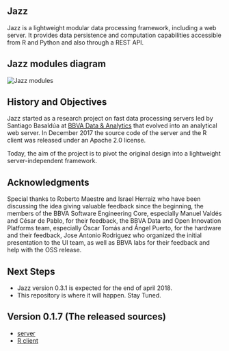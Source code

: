 ## Jazz

Jazz is a lightweight modular data processing framework, including a web server. It provides data persistence and computation capabilities accessible from R and Python and also through a REST API. 


## Jazz modules diagram

![Jazz modules](https://kaalam.github.io/develop_jazz02/diagrams/jazz_modules.png)


## History and Objectives

Jazz started as a research project on fast data processing servers led by Santiago Basaldúa at [BBVA Data & Analytics](https://www.bbvadata.com/) that evolved into an analytical web server. In December 2017 the source code of the server and the R client was released under an Apache 2.0 license.

Today, the aim of the project is to pivot the original design into a lightweight server-independent framework.


## Acknowledgments

Special thanks to Roberto Maestre and Israel Herraiz who have been discussing the idea giving valuable feedback since the beginning, the members of the BBVA Software Engineering Core, especially Manuel Valdés and César de Pablo, for their feedback, the BBVA Data and Open Innovation Platforms team, especially Óscar Tomás and Ángel Puerto, for the hardware and their feedback, Jose Antonio Rodriguez who organized the initial presentation to the UI team, as well as BBVA labs for their feedback and help with the OSS release.


## Next Steps

  - Jazz version 0.3.1 is expected for the end of april 2018.
  - This repository is where it will happen. Stay Tuned.
  
## Version 0.1.7 (The released sources)

  - [server](https://github.com/bbvadata/jazz-server)
  - [R client](https://github.com/bbvadata/jazz-client)

